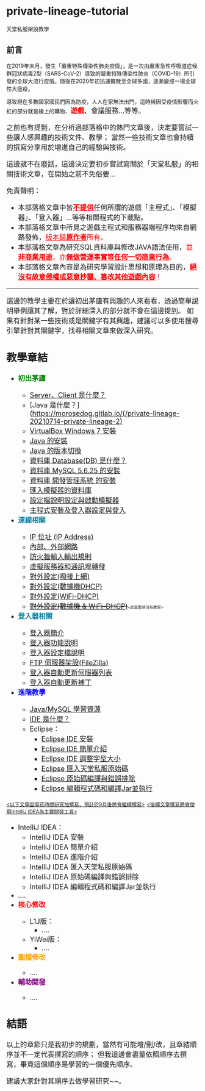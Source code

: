 # private-lineage-tutorial
天堂私服架設教學

## 前言

在2019年末月，發生「嚴重特殊傳染性肺炎疫情」，是一次由嚴重急性呼吸道症候群冠狀病毒2型（SARS-CoV-2）導致的嚴重特殊傳染性肺炎（COVID-19）所引發的全球大流行疫情。隨後在2020年初迅速擴散至全球多國，逐漸變成一場全球性大瘟疫。

導致現在多數國家國民們因為防疫，人人在家無法出門，這時候因受疫情影響而火紅的部分就是線上的購物、<font size="4"><font color="red">**遊戲**</font>、會議服務…等等。

之前也有提到，在分析過部落格中的熱門文章後，決定要嘗試一些讓人感興趣的技術文件、教學；
當然一些技術文章也會持續的撰寫分享用於增進自己的經驗與技術。

這邊就不在廢話，這邊決定要初步嘗試寫關於「天堂私服」的相關技術文章，在開始之前不免俗要…

免責聲明：

- 本部落格文章中皆<font size="4"><font color="red"><u>**不提供**</u></font>任何所謂的遊戲「主程式」、「模擬器」、「登入器」…等等相關程式的下載點。
- 本部落格文章中所見之遊戲主程式和服務器端程序均來自網路發佈，<font size="4"><font color="red"><u>版本歸**原作者**</u>所有</font>。
- 本部落格文章為研究SQL資料庫與修改JAVA語法使用，<font size="4"><font color="red">並<u>**非商業用途**</u>，亦<u>**無做營運事實等任何一切商業行為**</u>。</font>
- 本部落格文章內容是為研究學習設計思想和原理為目的，<font size="4"><font color="red"><u>**絕沒有故意侵權或惡意抄襲、篡改其他遊戲內容**</u></font>！

------------------------------------------------------------------------------------------------------------------------

這邊的教學主要在於讓初出茅廬有興趣的人來看看，透過簡單說明舉例讓其了解，對於詳細深入的部分就不會在這邊提到。
如果有針對某一些技術或是關鍵字有其興趣，建議可以多使用搜尋引擎針對其關鍵字，找尋相關文章來做深入研究。

## 教學章結

- <font size="4"><font color="green">**初出茅廬**</font>
  - [Server、Client 是什麼？](https://morosedog.gitlab.io//private-lineage-20210713-private-lineage-1)
  - [Java 是什麼？](https://morosedog.gitlab.io/(/private-lineage-20210714-private-lineage-2)
  - [VirtualBox Windows 7 安裝](https://morosedog.gitlab.io//private-lineage-20210715-private-lineage-3)
  - [Java 的安裝](https://morosedog.gitlab.io//private-lineage-20210716-private-lineage-4)
  - [Java 的版本切換](https://morosedog.gitlab.io//private-lineage-20210717-private-lineage-5)
  - [資料庫 Database(DB) 是什麼？](https://morosedog.gitlab.io//private-lineage-20210718-private-lineage-6)
  - [資料庫 MySQL 5.6.25 的安裝](https://morosedog.gitlab.io//private-lineage-20210719-private-lineage-7)
  - [資料庫 開發管理系統 的安裝](https://morosedog.gitlab.io//private-lineage-20210720-private-lineage-8)
  - [匯入模擬器的資料庫](https://morosedog.gitlab.io//private-lineage-20210721-private-lineage-9)
  - [設定檔說明設定與啟動模擬器](https://morosedog.gitlab.io//private-lineage-20210722-private-lineage-10)
  - [主程式安裝及登入器設定與登入](https://morosedog.gitlab.io//private-lineage-20210723-private-lineage-11)
- <font size="4"><font color="#0C81A2">**連線相關**</font>
  - [IP 位址 (IP Address)](https://morosedog.gitlab.io//private-lineage-20210724-private-lineage-12)
  - [內部、外部網路](https://morosedog.gitlab.io//private-lineage-20210725-private-lineage-13)
  - [防火牆輸入輸出規則](https://morosedog.gitlab.io//private-lineage-20210726-private-lineage-14)
  - [虛擬服務器和通訊埠轉發](https://morosedog.gitlab.io//private-lineage-20210727-private-lineage-15)
  - [對外設定(撥接上網)](https://morosedog.gitlab.io//private-lineage-20210728-private-lineage-16)
  - [對外設定(數據機DHCP)](https://morosedog.gitlab.io//private-lineage-20210729-private-lineage-17)
  - [對外設定(WiFi-DHCP)](https://morosedog.gitlab.io//private-lineage-20210730-private-lineage-18)
  - <s>[對外設定(數據機 & WiFi-DHCP)](https://morosedog.gitlab.io//private-lineage-20210731-private-lineage-19)</s><font size="1"><此篇暫時沒有教學></font>
- <font size="4"><font color="#0C81A2">**登入器相關**</font>
  - [登入器簡介](https://morosedog.gitlab.io//private-lineage-20210801-private-lineage-20)
  - [登入器功能說明](https://morosedog.gitlab.io//private-lineage-20210802-private-lineage-21)
  - [登入器設定檔說明](https://morosedog.gitlab.io//private-lineage-20210803-private-lineage-22)
  - [FTP 伺服器架設(FileZilla)](https://morosedog.gitlab.io//private-lineage-20210804-private-lineage-23)
  - [登入器自動更新伺服器列表](https://morosedog.gitlab.io//private-lineage-20210805-private-lineage-24)
  - [登入器自動更新補丁](https://morosedog.gitlab.io//private-lineage-20210806-private-lineage-25)
- <font size="4"><font color="blue">**進階教學**</font>
  - [Java/MySQL 學習資源](https://morosedog.gitlab.io//private-lineage-20210807-private-lineage-26)
  - [IDE 是什麼？](https://morosedog.gitlab.io//private-lineage-20210808-private-lineage-27)
  - Eclipse：
    - [Eclipse IDE 安裝](https://morosedog.gitlab.io//private-lineage-20210809-private-lineage-28)
    - [Eclipse IDE 簡單介紹](https://morosedog.gitlab.io//private-lineage-20210810-private-lineage-29)
    - [Eclipse IDE 調整字型大小](https://morosedog.gitlab.io//private-lineage-20210811-private-lineage-30)
    - [Eclipse 匯入天堂私服原始碼](https://morosedog.gitlab.io//private-lineage-20210812-private-lineage-31)
    - [Eclipse 原始碼編譯與錯誤排除](https://morosedog.gitlab.io//private-lineage-20210813-private-lineage-32)
    - [Eclipse 編輯程式碼和編譯Jar並執行](https://morosedog.gitlab.io//private-lineage-20210814-private-lineage-33)
  
<font size="2"><u><以下文章因需花時間研究加撰寫，預計於9月後將會繼續撰寫></u></font>
<font size="2"><u><後續文章撰寫將會使用IntelliJ IDEA為主要開發工具></u></font>
  
  - IntelliJ IDEA：
    - IntelliJ IDEA 安裝
    - IntelliJ IDEA 簡單介紹
    - IntelliJ IDEA 進階介紹
    - IntelliJ IDEA 匯入天堂私服原始碼
    - IntelliJ IDEA 原始碼編譯與錯誤排除
    - IntelliJ IDEA 編輯程式碼和編譯Jar並執行
  - ....
- <font size="4"><font color="red">**核心修改**</font>
  - L1J版：
    - ....
  - YiWei版：
    - ....
- <font size="4"><font color="orange">**圖檔修改**</font>
  - ....
- <font size="4"><font color="purple">**輔助開發**</font>
  - ....    
  
## 結語
以上的章節只是我初步的規劃，當然有可能增/刪/改，且章結順序並不一定代表撰寫的順序；
但我這邊會盡量依照順序去撰寫，畢竟這個順序是學習的一個優先順序。

建議大家針對其順序去做學習研究~~。
